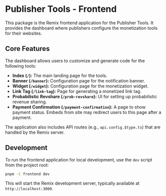 # Publisher Tools - Frontend

This package is the Remix frontend application for the Publisher Tools. It provides the dashboard where publishers configure the monetization tools for their websites.

## Core Features

The dashboard allows users to customize and generate code for the following tools:

*   **Index (`/`):** The main landing page for the tools.
*   **Banner (`/banner`):** Configuration page for the notification banner.
*   **Widget (`/widget`):** Configuration page for the monetization widget.
*   **Link Tag (`/link-tag`):** Page for generating a monetized link tag.
*   **Probabilistic Revshare (`/prob-revshare`):** UI for setting up probabilistic revenue sharing.
*   **Payment Confirmation (`/payment-confirmation`):** A page to show payment status. Embeds from site may redirect users to this page after a payment.

The application also includes API routes (e.g., `api.config.$type.ts`) that are handled by the Remix server.

## Development

To run the frontend application for local development, use the `dev` script from the project root:

```sh
pnpm -C frontend dev
```

This will start the Remix development server, typically available at `http://localhost:3000`.
